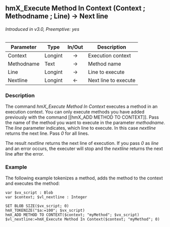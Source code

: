 ## hmX_Execute Method In Context (Context ; Methodname ; Line) → Next line
###### Introduced in v3.0, Preemptive: yes

|Parameter|Type|In/Out|Description
|---|---|:---:|---
|Context|Longint|→|Execution context
|Methodname|Text|→|Method name
|Line|Longint|→|Line to execute
|Nextline|Longint|←|Next line to execute

### Description
The command *hmX_Execute Method In Context* executes a method in an execution context. You can only execute methods you have added previously with the command [[hmX_ADD METHOD TO CONTEXT]]. Pass the name of the method you want to execute in the parameter *methodname*. The *line* parameter indicates, which line to execute. In this case *nextline* returns the next line. Pass *0* for all lines.

The result *nextline* returns the next line of execution. If you pass *0* as *line* and an error occurs, the executer will stop and the *nextline* returns the next line after the error.

### Example
The following example tokenizes a method, adds the method to the context and executes the method:

```4d
var $vx_script : Blob
var $context; $vl_nextline : Integer

SET BLOB SIZE($vx_script; 0)
hmX_TOKENIZE("$a:=100"; $vx_script)
hmX_ADD METHOD TO CONTEXT($context; "myMethod"; $vx_script)
$vl_nextline:=hmX_Execute Method In Context($context; "myMethod"; 0)
```
